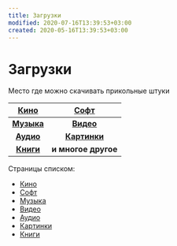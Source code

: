 ```yaml
---
title: Загрузки
modified: 2020-07-16T13:39:53+03:00
created: 2020-05-16T13:39:53+03:00
---
```


# Загрузки

Место где можно скачивать прикольные штуки


[**Кино**](./kino.md) | [**Софт**](./soft.md)
:---:|:---:
[**Музыка**](./music.md)| [**Видео**](./video.md)
[**Аудио**](./audio.md) | [**Картинки**](./images.md) 
[**Книги**](./books.md) | **и многое другое**


Страницы списком:
* [Кино](./kino.md)
* [Софт](./soft.md)
* [Музыка](./music.md)
* [Видео](./video.md)
* [Аудио](./audio.md)
* [Картинки](./images.md)
* [Книги](./books.md)

